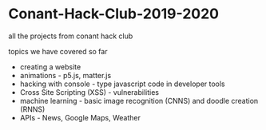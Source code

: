 # Conant-Hack-Club-2019-2020
all the projects from conant hack club

topics we have covered so far

- creating a website
- animations - p5.js, matter.js
- hacking with console - type javascript code in developer tools
- Cross Site Scripting (XSS) - vulnerabilities
- machine learning - basic image recognition (CNNS) and doodle creation (RNNS)
- APIs - News, Google Maps, Weather
